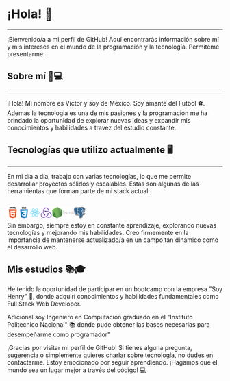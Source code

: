 # ¡Hola! 👋
<hr>
¡Bienvenido/a a mi perfil de GitHub! Aquí encontrarás información sobre mí y mis intereses en el mundo de la programación y la tecnología. Permíteme presentarme:

## Sobre mí 👦💻
<hr>
¡Hola! Mi nombre es Victor y soy de Mexico. Soy amante del Futbol ⚽. Ademas la tecnologia es una de mis pasiones y la programacion me ha brindado la oportunidad de explorar nuevas ideas y expandir mis conocimientos y habilidades a travez del estudio constante. 

## Tecnologías que utilizo actualmente 🖥️
<hr>
En mi día a día, trabajo con varias tecnologías, lo que me permite desarrollar proyectos sólidos y escalables. Estas son algunas de las herramientas que forman parte de mi stack actual:

<hr style="height: 1px; background-color: transparent; border: none; margin: 1em 0;">

<img align="left" alt="HTML5" style="width: 26px; height: 26px;"
src="https://raw.githubusercontent.com/github/explore/80688e429a7d4ef2fca1e82350fe8e3517d3494d/topics/html/html.png" />

<img align="left" alt="css" style="width: 26px; height: 26px;"
src="https://raw.githubusercontent.com/github/explore/80688e429a7d4ef2fca1e82350fe8e3517d3494d/topics/css/css.png" />

<img align="left" alt="react" style="width: 26px; height: 26px;"
src="https://raw.githubusercontent.com/github/explore/80688e429a7d4ef2fca1e82350fe8e3517d3494d/topics/react/react.png" />

<img align="left" alt="redux" style="width: 26px; height: 26px;"
src="https://raw.githubusercontent.com/github/explore/80688e429a7d4ef2fca1e82350fe8e3517d3494d/topics/redux/redux.png" />

<img align="left" alt="nodejs" style="width: 26px; height: 26px;"
src="https://raw.githubusercontent.com/github/explore/80688e429a7d4ef2fca1e82350fe8e3517d3494d/topics/nodejs/nodejs.png" />

<img align="left" alt="postgresql" style="width: 26px; height: 26px;"
src="https://raw.githubusercontent.com/github/explore/80688e429a7d4ef2fca1e82350fe8e3517d3494d/topics/express/express.png" />

<img align="left" alt="postgresql" style="width: 26px; height: 26px;"
src="https://raw.githubusercontent.com/github/explore/80688e429a7d4ef2fca1e82350fe8e3517d3494d/topics/postgresql/postgresql.png" />

<br>
<br>
Sin embargo, siempre estoy en constante aprendizaje, explorando nuevas tecnologías y mejorando mis habilidades. Creo firmemente en la importancia de mantenerse actualizado/a en un campo tan dinámico como el desarrollo web.

## Mis estudios 📚🎓

He tenido la oportunidad de participar en un bootcamp con la empresa "Soy Henry" 🚀, donde adquirí conocimientos y habilidades fundamentales como Full Stack Web Developer. 

Adicional soy Ingeniero en Computacion graduado en el "Instituto Politecnico Nacional" 📚 donde pude obtener las bases necesarias para desempeñarme como programador"

¡Gracias por visitar mi perfil de GitHub! Si tienes alguna pregunta, sugerencia o simplemente quieres charlar sobre tecnología, no dudes en contactarme. Estoy emocionado por seguir aprendiendo. ¡Hagamos que el mundo sea un lugar mejor a través del código! 💻